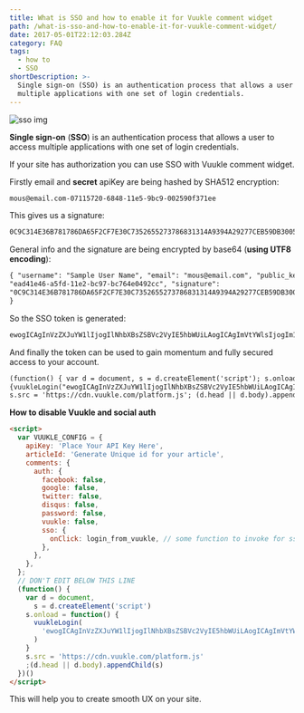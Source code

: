```yaml
---
title: What is SSO and how to enable it for Vuukle comment widget
path: /what-is-sso-and-how-to-enable-it-for-vuukle-comment-widget/
date: 2017-05-01T22:12:03.284Z
category: FAQ
tags:
  - how to
  - SSO
shortDescription: >-
  Single sign-on (SSO) is an authentication process that allows a user to access
  multiple applications with one set of login credentials.
---
```


![sso img](/img/what-is-sso-and-how-to-enable-it-for-vuukle-comment-widget-img_2.png)

**Single sign-on** (**SSO**) is an authentication process that allows a user to access multiple applications with one set of login credentials.

If your site has authorization you can use SSO with Vuukle comment widget.

Firstly email and **secret** apiKey are being hashed by SHA512 encryption:

```html
mous@email.com-07115720-6848-11e5-9bc9-002590f371ee
```

This gives us a signature:

```html
0C9C314E36B781786DA65F2CF7E30C7352655273786831314A9394A29277CEB59DB3005203A42F2DEA8A15A44630243E5B4F10C19AB0C7D703AC29D6C78A0180
```

General info and the signature are being encrypted by base64 (**using UTF8 encoding**):

```html
{ "username": "Sample User Name", "email": "mous@email.com", "public_key":
"ead41e46-a5fd-11e2-bc97-bc764e0492cc", "signature":
"0C9C314E36B781786DA65F2CF7E30C7352655273786831314A9394A29277CEB59DB3005203A42F2DEA8A15A44630243E5B4F10C19AB0C7D703AC29D6C78A0180"
}
```

So the SSO token is generated:

```html
ewogICAgInVzZXJuYW1lIjogIlNhbXBsZSBVc2VyIE5hbWUiLAogICAgImVtYWlsIjogIm1vdXNAZW1haWwuY29tIiwKICAgICJwdWJsaWNfa2V5IjogImVhZDQxZTQ2LWE1ZmQtMTFlMi1iYzk3LWJjNzY0ZTA0OTJjYyIsCiAgICAic2lnbmF0dXJlIjogIjBDOUMzMTRFMzZCNzgxNzg2REE2NUYyQ0Y3RTMwQzczNTI2NTUyNzM3ODY4MzEzMTRBOTM5NEEyOTI3N0NFQjU5REIzMDA1MjAzQTQyRjJERUE4QTE1QTQ0NjMwMjQzRTVCNEYxMEMxOUFCMEM3RDcwM0FDMjlENkM3OEEwMTgwIgp9
```

And finally the token can be used to gain momentum and fully secured access to your account.

```html
(function() { var d = document, s = d.createElement('script'); s.onload = function()
{vuukleLogin("ewogICAgInVzZXJuYW1lIjogIlNhbXBsZSBVc2VyIE5hbWUiLAogICAgImVtYWlsIjogIm1vdXNAZW1haWwuY29tIiwKICAgICJwdWJsaWNfa2V5IjogImVhZDQxZTQ2LWE1ZmQtMTFlMi1iYzk3LWJjNzY0ZTA0OTJjYyIsCiAgICAic2lnbmF0dXJlIjogIjBDOUMzMTRFMzZCNzgxNzg2REE2NUYyQ0Y3RTMwQzczNTI2NTUyNzM3ODY4MzEzMTRBOTM5NEEyOTI3N0NFQjU5REIzMDA1MjAzQTQyRjJERUE4QTE1QTQ0NjMwMjQzRTVCNEYxMEMxOUFCMEM3RDcwM0FDMjlENkM3OEEwMTgwIgp9")};
s.src = 'https://cdn.vuukle.com/platform.js'; (d.head || d.body).appendChild(s); })();
```

**How to disable Vuukle and social auth**

```html
<script>
  var VUUKLE_CONFIG = {
    apiKey: 'Place Your API Key Here',
    articleId: 'Generate Unique id for your article',
    comments: {
      auth: {
        facebook: false,
        google: false,
        twitter: false,
        disqus: false,
        password: false,
        vuukle: false,
        sso: {
          onClick: login_from_vuukle, // some function to invoke for sso modal
        },
      },
    },
  };
  // DON'T EDIT BELOW THIS LINE
  (function() {
    var d = document,
      s = d.createElement('script')
    s.onload = function() {
      vuukleLogin(
        'ewogICAgInVzZXJuYW1lIjogIlNhbXBsZSBVc2VyIE5hbWUiLAogICAgImVtYWlsIjogIm1vdXNAZW1haWwuY29tIiwKICAgICJwdWJsaWNfa2V5IjogImVhZDQxZTQ2LWE1ZmQtMTFlMi1iYzk3LWJjNzY0ZTA0OTJjYyIsCiAgICAic2lnbmF0dXJlIjogIjBDOUMzMTRFMzZCNzgxNzg2REE2NUYyQ0Y3RTMwQzczNTI2NTUyNzM3ODY4MzEzMTRBOTM5NEEyOTI3N0NFQjU5REIzMDA1MjAzQTQyRjJERUE4QTE1QTQ0NjMwMjQzRTVCNEYxMEMxOUFCMEM3RDcwM0FDMjlENkM3OEEwMTgwIgp9',
      )
    }
    s.src = 'https://cdn.vuukle.com/platform.js'
    ;(d.head || d.body).appendChild(s)
  })()
</script>
```

This will help you to create smooth UX on your site.
